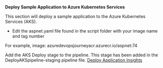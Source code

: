 **Deploy Sample Application to Azure Kubernetes Services**


This section will deploy a sample application to the Azure Kubernetes Services (AKS). 

- Edit the aspnet.yaml file found in the script folder with your image name and tag number 

For example,  image: azuredevopsjourneyacr.azurecr.io/aspnet:74


Add the AKS Deploy stage to the pipeline. This stage has been added in the DeployAKSpipeline-staging pipeline file. [Deploy Application Insights](/Deploy-To-AKS/Deploy-Appinsight.md)

